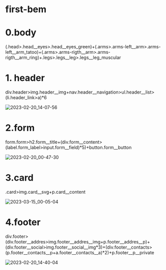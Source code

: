 # first-bem
# 0.body
(.head>.head__eyes>.head__eyes_green)+(.arms>.arms-left__arm>.arms-left__arm_tatoo)+(.arms>.arms-rigth__arm>.arms-rigth__arm_ring)+.legs>.legs__leg>.legs__leg_muscular
# 1. header
div.header>img.header__img+nav.header__navigation>ul.header__list>(li.header_link>a)*6

![2023-02-20_14-07-56](https://user-images.githubusercontent.com/101597766/220088521-b5a267f8-a505-4e32-8c39-39dde069b713.png)



# 2.form
form.form>h2.form__title+(div.form__content>(label.form_label>input.form__field)*5)+button.form__button

![2023-02-20_00-47-30](https://user-images.githubusercontent.com/101597766/219977137-8cf29469-db73-4372-a3de-2b93ebcb3563.png)



# 3.card
.card>img.card__svg+p.card__content

![2023-03-15_00-05-04](https://user-images.githubusercontent.com/101597766/225136615-ea856818-a6fa-4872-a822-5edfc2d7fd11.png)




# 4.footer
div.footer>(div.footer__addres>img.footer__addres__img+p.footer__addres__p)+(div.footer__social>img.footer__social__img*3)+(div.footer__contacts>(p.footer__contacts__p+a.footer__contacts__a)*2)+p.footer__p__private

![2023-02-20_14-40-04](https://user-images.githubusercontent.com/101597766/220096720-f35940fc-6e59-489d-99d1-9de7deeeeb2e.png)
